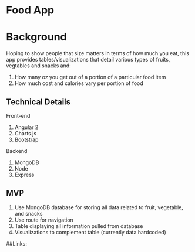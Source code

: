 # Food App

# Background
Hoping to show people that size matters in terms of how much you eat, this app provides tables/visualizations that detail various types of fruits, vegtables and snacks and:
1. How many oz you get out of a portion of a particular food item
2. How much cost and calories vary per portion of food


## Technical Details
Front-end
1. Angular 2
2. Charts.js
3. Bootstrap

Backend
1. MongoDB
2. Node
3. Express


## MVP
1. Use MongoDB database for storing all data related to fruit, vegetable, and snacks
2. Use route for navigation
3. Table displaying all information pulled from database
4. Visualizations to complement table (currently data hardcoded)


##Links:
